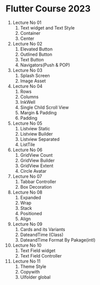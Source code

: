 <h1>
    Flutter Course 2023
</h1>


<ol>
    <li>Lecture No 01
        <ol>
            <li>Text widget and Text Style</li>
            <li>Container</li>
            <li>Center</li>
        </ol>
    </li>
    <li>Lecture No 02
        <ol>
            <li>Elevated Button</li>
            <li>Outlined Button</li>
            <li>Text Button</li>
            <li>Navigators(Push & POP)</li>
        </ol>
    </li>
    <li>Lecture No 03
        <ol>
            <li>Splash Screen </li>
            <li>Image Asset</li>
        </ol>
    </li>
    <li>Lecture No 04
        <ol>
            <li>Rows</li>
            <li>Columns</li>
            <li>InkWell</li>
            <li>Single Child Scroll View</li>
            <li>Margin & Padding</li>
            <li>Padding</li>
        </ol>
    </li>
    <li>Lecture No 05
        <ol>
            <li>Listview Static</li>
            <li>Listview Builder</li>
            <li>Listview Separated</li>
            <li>ListTile</li>
        </ol>
    </li>
    <li>Lecture No 06
        <ol>
            <li>GridView Count</li>
            <li>GridView Builder</li>
            <li>GridView Extent</li>
            <li>Circle Avatar</li>
        </ol>
    </li>
    <li>Lecture No 07
        <ol>
            <li>Tabbar Controller</li>
            <li>Box Decoration</li>
        </ol>
    </li>
    <li>Lecture No 08
        <ol>
            <li>Expanded</li>
            <li>Wrap</li>
            <li>Stack</li>
            <li>Positioned</li>
            <li>Align</li>
        </ol>
    </li>
    <li>Lecture No 09
        <ol>
            <li>Cards and its Variants</li>
            <li>DateandTime (Class)</li>
            <li>DateandTime Format By Pakage(intl)</li>
        </ol>
    </li>
    <li>Lecture No 10
        <ol>
            <li>Text Field widget </li>
            <li>Text Field Controller </li>
        </ol>
    </li>
    <li>
        Lecture No 11
        <ol>
            <li>Theme Style</li>
            <li>Copywith</li>
            <li>UIfolder global</li>
        </ol>
    </li>
</ol>
